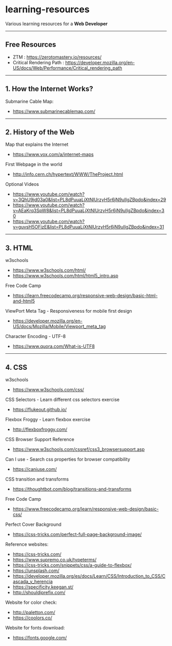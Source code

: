 # learning-resources
Various learning resources for a __Web Developer__
******************************************************************************************
## Free Resources
* ZTM : https://zerotomastery.io/resources/
* Critical Rendering Path : https://developer.mozilla.org/en-US/docs/Web/Performance/Critical_rendering_path

******************************************************************************************
## 1. __How the Internet Works?__

Submarine Cable Map:
* https://www.submarinecablemap.com/

******************************************************************************************
## 2. __History of the Web__

Map that explains the Internet
* https://www.vox.com/a/internet-maps

First Webpage in the world
* http://info.cern.ch/hypertext/WWW/TheProject.html

Optional Videos
* https://www.youtube.com/watch?v=3QhU9jd03a0&list=PL8dPuuaLjXtNlUrzyH5r6jN9ulIgZBpdo&index=29
* https://www.youtube.com/watch?v=AEaKrq3SpW8&list=PL8dPuuaLjXtNlUrzyH5r6jN9ulIgZBpdo&index=30
* https://www.youtube.com/watch?v=guvsH5OFizE&list=PL8dPuuaLjXtNlUrzyH5r6jN9ulIgZBpdo&index=31

******************************************************************************************
## 3. __HTML__

w3schools
* https://www.w3schools.com/html/
* https://www.w3schools.com/html/html5_intro.asp

Free Code Camp
* https://learn.freecodecamp.org/responsive-web-design/basic-html-and-html5

ViewPort Meta Tag - Responsiveness for mobile first design
* https://developer.mozilla.org/en-US/docs/Mozilla/Mobile/Viewport_meta_tag

Character Encoding - UTF-8
* https://www.quora.com/What-is-UTF8

******************************************************************************************
## 4. __CSS__

w3schools
* https://www.w3schools.com/css/

CSS Selectors - Learn different css selectors exercise
* https://flukeout.github.io/

Flexbox Froggy - Learn flexbox exercise
* http://flexboxfroggy.com/

CSS Browser Support Reference
* https://www.w3schools.com/cssref/css3_browsersupport.asp

Can I use - Search css properties for browser compatibility
* https://caniuse.com/

CSS transition and transforms
* https://thoughtbot.com/blog/transitions-and-transforms

Free Code Camp
* https://www.freecodecamp.org/learn/responsive-web-design/basic-css/

Perfect Cover Background
* https://css-tricks.com/perfect-full-page-background-image/

Reference websites:
* https://css-tricks.com/
* https://www.supremo.co.uk/typeterms/
* https://css-tricks.com/snippets/css/a-guide-to-flexbox/
* https://unsplash.com/
* https://developer.mozilla.org/es/docs/Learn/CSS/Introduction_to_CSS/Cascada_y_herencia
* https://specificity.keegan.st/
* http://shouldiprefix.com/

Website for color check:
* http://paletton.com/
* https://coolors.co/

Website for fonts download:
* https://fonts.google.com/
